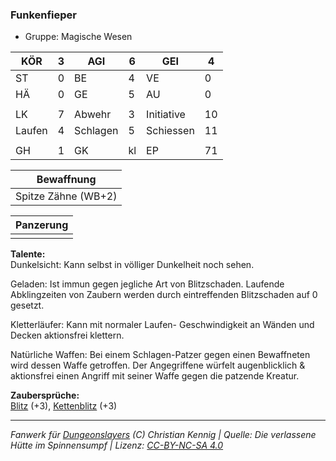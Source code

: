 ### Funkenfieper  
- Gruppe: Magische Wesen  

| KÖR | 3 | AGI | 6 | GEI | 4 |
| --- | --- | --- | --- | --- | --- |
| ST | 0 | BE | 4 | VE | 0 |
| HÄ | 0 | GE | 5 | AU | 0 |
|  |  |  |  |  |  |
| LK | 7 | Abwehr | 3 | Initiative | 10 |
| Laufen | 4 | Schlagen | 5 | Schiessen | 11 |
|  |  |  |  |  |  |
| GH | 1 | GK | kl | EP | 71 |


| Bewaffnung |
| --- |
| Spitze Zähne (WB+2) |


| Panzerung |
| --- |
|  |


**Talente:**  
Dunkelsicht: Kann selbst in völliger Dunkelheit noch sehen.

Geladen: Ist immun gegen jegliche Art von Blitzschaden. Laufende Abklingzeiten von Zaubern werden durch eintreffenden Blitzschaden auf 0 gesetzt.

Kletterläufer: Kann mit normaler Laufen- Geschwindigkeit an Wänden und Decken aktionsfrei klettern.

Natürliche Waffen: Bei einem Schlagen-Patzer gegen einen Bewaffneten wird dessen Waffe getroffen. Der Angegriffene würfelt augenblicklich & aktionsfrei einen Angriff mit seiner Waffe gegen die patzende Kreatur.


**Zaubersprüche:**  
[Blitz](/grw/zauber/blitz.md) (+3), [Kettenblitz](/grw/zauber/kettenblitz.md) (+3)




___
*Fanwerk für [Dungeonslayers](https://www.dungeonslayers.net/) (C) Christian Kennig | Quelle: Die verlassene Hütte im Spinnensumpf | Lizenz: [CC-BY-NC-SA 4.0](https://creativecommons.org/licenses/by-nc-sa/4.0/deed.de)*
